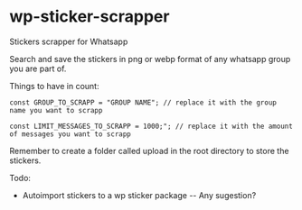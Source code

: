 # wp-sticker-scrapper
Stickers scrapper for Whatsapp

Search and save the stickers in png or webp format of any whatsapp group you are part of.

Things to have in count:

`const GROUP_TO_SCRAPP = "GROUP NAME"; // replace it with the group name you want to scrapp`

`const LIMIT_MESSAGES_TO_SCRAPP = 1000;"; // replace it with the amount of messages you want to scrapp`


Remember to create a folder called upload in the root directory to store the stickers.

Todo:
- Autoimport stickers to a wp sticker package -- Any sugestion?

